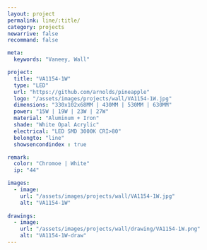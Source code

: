 ```yaml
---
layout: project
permalink: line/:title/
category: projects
newarrive: false
recommand: false

meta:
  keywords: "Vaneey, Wall"

project:
  title: "VA1154-1W"
  type: "LED"
  url: "https://github.com/arnolds/pineapple"
  logo: "/assets/images/projects/wall/VA1154-1W.jpg"
  dimensions: "330x102x68MM | 430MM | 530MM | 630MM"
  power: "15W | 19W | 23W | 27W"
  material: "Aluminum + Iron"
  shade: "White Opal Acrylic"
  electrical: "LED SMD 3000K CRI>80"
  belongto: "line"
  showsencondindex : true

remark:
  color: "Chromoe | White"
  ip: "44"

images:
  - image:
    url: "/assets/images/projects/wall/VA1154-1W.jpg"
    alt: "VA1154-1W"
    
drawings:
  - image:
    url: "/assets/images/projects/wall/drawing/VA1154-1W.png"
    alt: "VA1154-1W-draw"
---
```

